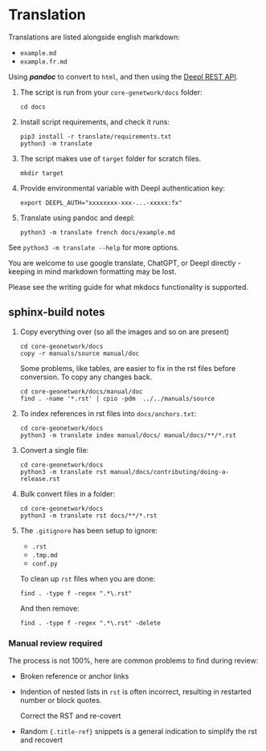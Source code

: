 # Translation

Translations are listed alongside english markdown:

* `example.md`
* `example.fr.md`

Using ***pandoc*** to convert to `html`, and then using the [Deepl REST API](http://deepl.com).

1. The script is run from your ``core-genetwork/docs`` folder:

   ```
   cd docs
   ```

2. Install script requirements, and check it runs:

   ```
   pip3 install -r translate/requirements.txt
   python3 -m translate
   ```

3. The script makes use of ``target`` folder for scratch files.

   ```
   mkdir target
   ```

4. Provide environmental variable with Deepl authentication key:

   ```
   export DEEPL_AUTH="xxxxxxxx-xxx-...-xxxxx:fx"
   ```

5. Translate using pandoc and deepl:

   ```
   python3 -m translate french docs/example.md
   ```

See ``python3 -m translate --help`` for more options.

You are welcome to use  google translate, ChatGPT, or Deepl directly - keeping in mind markdown formatting may be lost.

Please see the writing guide for what mkdocs functionality is supported.

## sphinx-build notes

1. Copy everything over (so all the images and so on are present)
   
   ```
   cd core-geonetwork/docs
   copy -r manuals/source manual/doc
   ```
   
   Some problems, like tables, are easier to fix in the rst files before conversion.
   To copy any changes back.
   ```
   cd core-geonetwork/docs/manual/doc
   find . -name '*.rst' | cpio -pdm  ../../manuals/source
   ```

2. To index references in rst files into `docs/anchors.txt`:

   ```
   cd core-geonetwork/docs
   python3 -m translate index manual/docs/ manual/docs/**/*.rst
   ```

3. Convert a single file:
   
   ```
   cd core-geonetwork/docs
   python3 -m translate rst manual/docs/contributing/doing-a-release.rst
   ```

4. Bulk convert files in a folder:
   
   ```
   cd core-geonetwork/docs
   python3 -m translate rst docs/**/*.rst
   ```

5. The ``.gitignore`` has been setup to ignore:
   
   * ``.rst``
   * ``.tmp.md``
   * ``conf.py``
   
   To clean up ``rst`` files when you are done:
   
   ```
   find . -type f -regex ".*\.rst" 
   ```
   
   And then remove:
   ```
   find . -type f -regex ".*\.rst" -delete 
   ```


### Manual review required

The process is not 100%, here are common problems to find during review:

* Broken reference or anchor links

* Indention of nested lists in ``rst`` is often incorrect, resulting in restarted number or block quotes.
  
  Correct the RST and re-covert
  
* Random ``{.title-ref}`` snippets is a general indication to simplify the rst and recovert
